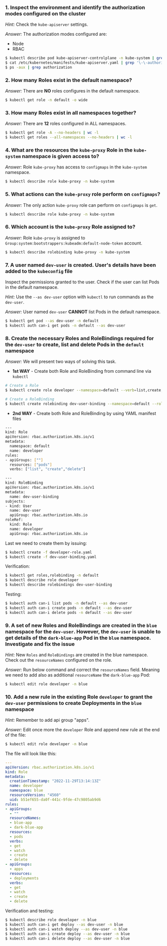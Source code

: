 ### 1. Inspect the environment and identify the authorization modes configured on the cluster

*Hint:* Check the `kube-apiserver` settings.

*Answer:* The authorization modes configured are:
- Node
- RBAC

```bash
$ kubectl describe pod kube-apiserver-controlplane -n kube-system | grep '\-\-authorization-mode' 
$ cat /etc/kubernetes/manifests/kube-apiserver.yaml | grep '\-\-authorization-mode'
$ ps -aux | grep authorization
```

### 2. How many Roles exist in the default namespace?

*Answer:* There are **NO** roles configures in the default namespace.

```bash
$ kubectl get role -n default -o wide
```

### 3. How many Roles exist in all namespaces together?

*Answer:* There are **12** roles configured in ALL namespaces.

```bash
$ kubectl get role -A --no-headers | wc -l
$ kubectl get roles --all-namespaces --no-headers | wc -l
```

### 4. What are the resources the `kube-proxy` Role in the `kube-system` namespace is given access to?

*Answer:* Role `kube-proxy` has access to `configmaps` in the `kube-system` namespace.

```bash
$ kubectl describe role kube-proxy -n kube-system
```

### 5. What actions can the `kube-proxy` role perform on `configmaps`?

*Answer:* The only action `kube-proxy` role can perform on `configmaps` is `get`.

```bash
$ kubectl describe role kube-proxy -n kube-system
```

### 6. Which account is the `kube-proxy` Role assigned to?

*Answer:* Role `kube-proxy` is assigned to `Group:system:bootstrappers:kubeadm:default-node-token` account.

```bash
$ kubectl describe rolebinding kube-proxy -n kube-system
```

### 7. A user named `dev-user` is created. User's details have been added to the `kubeconfig` file

Inspect the permissions granted to the user. Check if the user can list Pods in the default namespace.

*Hint:* Use the `--as dev-user` option with `kubectl` to run commands as the `dev-user`.

*Answer:* User named `dev-user` **CANNOT** list Pods in the default namespace.

```bash
$ kubectl get pod --as dev-user -n default
$ kubectl auth can-i get pods -n default --as dev-user
```

### 8. Create the necessary Roles and RoleBindings required for the `dev-user` to create, list and delete Pods in the `default` namespace

*Answer:* We will present two ways of solving this task.

- **1st WAY** - Create both Role and RoleBinding from command line via `kubectl`

```bash
# Create a Role
$ kubectl create role developer --namespace=default --verb=list,create,delete --resource=pods

# Create a RoleBinding
$ kubectl create rolebinding dev-user-binding --namespace=default --role=developer --user=dev-user
```

- **2nd WAY** - Create both Role and RoleBinding by using YAML manifest files

```bash
---
kind: Role
apiVersion: rbac.authorization.k8s.io/v1
metadata:
  namespace: default
  name: developer
rules:
- apiGroups: [""]
  resources: ["pods"]
  verbs: ["list", "create","delete"]
```

```bash
---
kind: RoleBinding
apiVersion: rbac.authorization.k8s.io/v1
metadata:
  name: dev-user-binding
subjects:
- kind: User
  name: dev-user
  apiGroup: rbac.authorization.k8s.io
roleRef:
  kind: Role
  name: developer
  apiGroup: rbac.authorization.k8s.io
```

Last we need to create them by issuing:

```bash
$ kubectl create -f developer-role.yaml
$ kubectl create -f dev-user-binding.yaml
```

Verification:

```bash
$ kubectl get roles,rolebinding -n default
$ kubectl describe role developer
$ kubectl describe rolebindings dev-user-binding 
```

Testing:

```bash
$ kubectl auth can-i list pods -n default --as dev-user
$ kubectl auth can-i create pods -n default --as dev-user
$ kubectl auth can-i delete pods -n default --as dev-user
```

### 9. A set of new Roles and RoleBindings are created in the `blue` namespace for the `dev-user`. However, the `dev-user` is unable to get details of the `dark-blue-app` Pod in the `blue` namespace. Investigate and fix the issue

*Hint:* New `Roles` and `RoleBindings` are created in the blue namespace. Check out the `resourceNames` configured on the role.

*Answer:* Run below command and correct the `resourceNames` field. Meaning we need to add also as additional `resourceName` the `dark-blue-app` Pod:

```bash
$ kubectl edit role developer -n blue
```

### 10. Add a new rule in the existing Role `developer` to grant the `dev-user` permissions to create Deployments in the `blue` namespace

*Hint:* Remember to add api group "apps".

*Answer:* Edit once more the `developer` Role and append new rule at the end of the file: 

```bash
$ kubectl edit role developer -n blue
```

The file will look like this:

```yaml
---
apiVersion: rbac.authorization.k8s.io/v1
kind: Role
metadata:
  creationTimestamp: "2022-11-29T13:14:13Z"
  name: developer
  namespace: blue
  resourceVersion: "4560"
  uid: b51ef655-da0f-441c-9fde-47c9805ab9d6
rules:
- apiGroups:
  - ""
  resourceNames:
  - blue-app
  - dark-blue-app
  resources:
  - pods
  verbs:
  - get
  - watch
  - create
  - delete
- apiGroups:
  - apps
  resources:
  - deployments
  verbs:
  - get
  - watch
  - create
  - delete
```

Verification and testing:

```bash
$ kubectl describe role developer -n blue
$ kubectl auth can-i get deploy --as dev-user -n blue
$ kubectl auth can-i watch deploy --as dev-user -n blue
$ kubectl auth can-i create deploy --as dev-user -n blue
$ kubectl auth can-i delete deploy --as dev-user -n blue
```
